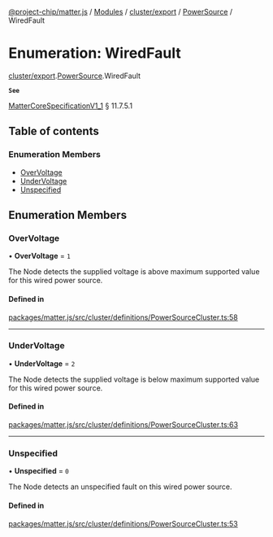 [@project-chip/matter.js](../README.md) / [Modules](../modules.md) / [cluster/export](../modules/cluster_export.md) / [PowerSource](../modules/cluster_export.PowerSource.md) / WiredFault

# Enumeration: WiredFault

[cluster/export](../modules/cluster_export.md).[PowerSource](../modules/cluster_export.PowerSource.md).WiredFault

**`See`**

[MatterCoreSpecificationV1_1](../interfaces/spec_export.MatterCoreSpecificationV1_1.md) § 11.7.5.1

## Table of contents

### Enumeration Members

- [OverVoltage](cluster_export.PowerSource.WiredFault.md#overvoltage)
- [UnderVoltage](cluster_export.PowerSource.WiredFault.md#undervoltage)
- [Unspecified](cluster_export.PowerSource.WiredFault.md#unspecified)

## Enumeration Members

### OverVoltage

• **OverVoltage** = ``1``

The Node detects the supplied voltage is above maximum supported value for this wired power source.

#### Defined in

[packages/matter.js/src/cluster/definitions/PowerSourceCluster.ts:58](https://github.com/project-chip/matter.js/blob/3adaded6/packages/matter.js/src/cluster/definitions/PowerSourceCluster.ts#L58)

___

### UnderVoltage

• **UnderVoltage** = ``2``

The Node detects the supplied voltage is below maximum supported value for this wired power source.

#### Defined in

[packages/matter.js/src/cluster/definitions/PowerSourceCluster.ts:63](https://github.com/project-chip/matter.js/blob/3adaded6/packages/matter.js/src/cluster/definitions/PowerSourceCluster.ts#L63)

___

### Unspecified

• **Unspecified** = ``0``

The Node detects an unspecified fault on this wired power source.

#### Defined in

[packages/matter.js/src/cluster/definitions/PowerSourceCluster.ts:53](https://github.com/project-chip/matter.js/blob/3adaded6/packages/matter.js/src/cluster/definitions/PowerSourceCluster.ts#L53)
